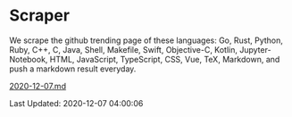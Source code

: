 # Scraper

We scrape the github trending page of these languages: Go, Rust, Python, Ruby, C++, C, Java, Shell, Makefile, Swift, Objective-C, Kotlin, Jupyter-Notebook, HTML, JavaScript, TypeScript, CSS, Vue, TeX, Markdown, and push a markdown result everyday.

[2020-12-07.md](https://github.com/yangwenmai/github-trending-backup/blob/master/2020-12-07.md)

Last Updated: 2020-12-07 04:00:06
